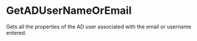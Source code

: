 # GetADUserNameOrEmail
Gets all the properties of the AD user associated with the email or username entered.
